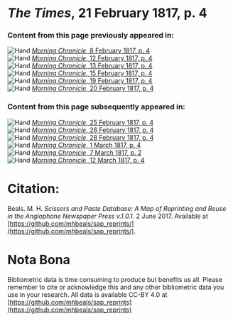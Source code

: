 # *The Times*, 21 February 1817, p. 4  
  
### Content from this page previously appeared in:  
![Hand](http://scissorsandpaste.net/wp-content/uploads/2017/06/smallhandpointer.png) [*Morning Chronicle*, 8 February 1817, p. 4](https://mhbeals.github.io/sap_html/Morning-Chronicle/Morning-Chronicle-8-February-1817-p-4)  
![Hand](http://scissorsandpaste.net/wp-content/uploads/2017/06/smallhandpointer.png) [*Morning Chronicle*, 12 February 1817, p. 4](https://mhbeals.github.io/sap_html/Morning-Chronicle/Morning-Chronicle-12-February-1817-p-4)  
![Hand](http://scissorsandpaste.net/wp-content/uploads/2017/06/smallhandpointer.png) [*Morning Chronicle*, 13 February 1817, p. 4](https://mhbeals.github.io/sap_html/Morning-Chronicle/Morning-Chronicle-13-February-1817-p-4)  
![Hand](http://scissorsandpaste.net/wp-content/uploads/2017/06/smallhandpointer.png) [*Morning Chronicle*, 15 February 1817, p. 4](https://mhbeals.github.io/sap_html/Morning-Chronicle/Morning-Chronicle-15-February-1817-p-4)  
![Hand](http://scissorsandpaste.net/wp-content/uploads/2017/06/smallhandpointer.png) [*Morning Chronicle*, 19 February 1817, p. 4](https://mhbeals.github.io/sap_html/Morning-Chronicle/Morning-Chronicle-19-February-1817-p-4)  
![Hand](http://scissorsandpaste.net/wp-content/uploads/2017/06/smallhandpointer.png) [*Morning Chronicle*, 20 February 1817, p. 4](https://mhbeals.github.io/sap_html/Morning-Chronicle/Morning-Chronicle-20-February-1817-p-4)  
  
### Content from this page subsequently appeared in:  
![Hand](http://scissorsandpaste.net/wp-content/uploads/2017/06/smallhandpointer.png) [*Morning Chronicle*, 25 February 1817, p. 4](https://mhbeals.github.io/sap_html/Morning-Chronicle/Morning-Chronicle-25-February-1817-p-4)  
![Hand](http://scissorsandpaste.net/wp-content/uploads/2017/06/smallhandpointer.png) [*Morning Chronicle*, 26 February 1817, p. 4](https://mhbeals.github.io/sap_html/Morning-Chronicle/Morning-Chronicle-26-February-1817-p-4)  
![Hand](http://scissorsandpaste.net/wp-content/uploads/2017/06/smallhandpointer.png) [*Morning Chronicle*, 28 February 1817, p. 4](https://mhbeals.github.io/sap_html/Morning-Chronicle/Morning-Chronicle-28-February-1817-p-4)  
![Hand](http://scissorsandpaste.net/wp-content/uploads/2017/06/smallhandpointer.png) [*Morning Chronicle*, 1 March 1817, p. 4](https://mhbeals.github.io/sap_html/Morning-Chronicle/Morning-Chronicle-1-March-1817-p-4)  
![Hand](http://scissorsandpaste.net/wp-content/uploads/2017/06/smallhandpointer.png) [*Morning Chronicle*, 7 March 1817, p. 2](https://mhbeals.github.io/sap_html/Morning-Chronicle/Morning-Chronicle-7-March-1817-p-2)  
![Hand](http://scissorsandpaste.net/wp-content/uploads/2017/06/smallhandpointer.png) [*Morning Chronicle*, 12 March 1817, p. 4](https://mhbeals.github.io/sap_html/Morning-Chronicle/Morning-Chronicle-12-March-1817-p-4)  


# Citation: 

Beals. M. H. *Scissors and Paste Database: A Map of Reprinting and Reuse in the Anglophone Newspaper Press v.1.0.1.* 2 June 2017. Available at [https://github.com/mhbeals/sap_reprints/](https://github.com/mhbeals/sap_reprints/). 

# Nota Bona

Bibliometric data is time consuming to produce but benefits us all. Please remember to cite or acknowledge this and any other bibliometric data you use in your research. All data is available CC-BY 4.0 at [https://github.com/mhbeals/sap_reprints](https://github.com/mhbeals/sap_reprints)